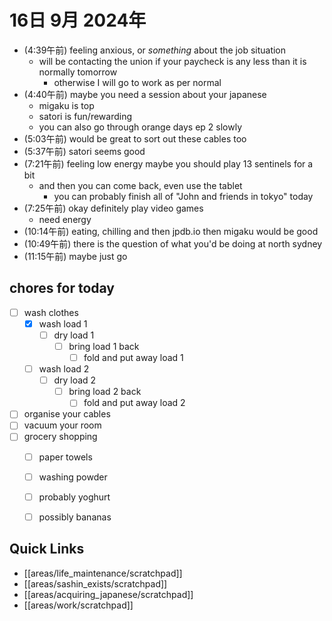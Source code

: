 # 16日 9月 2024年
- (4:39午前) feeling anxious, or *something* about the job situation
  - will be contacting the union if your paycheck is any less than it is normally tomorrow
    - otherwise I will go to work as per normal
- (4:40午前) maybe you need a session about your japanese
  - migaku is top
  - satori is fun/rewarding
  - you can also go through orange days ep 2 slowly
- (5:03午前) would be great to sort out these cables too
- (5:37午前) satori seems good
- (7:21午前) feeling low energy maybe you should play 13 sentinels for a bit
  - and then you can come back, even use the tablet
    - you can probably finish all of "John and friends in tokyo" today
- (7:25午前) okay definitely play video games
  - need energy
- (10:14午前) eating, chilling and then jpdb.io then migaku would be good
- (10:49午前) there is the question of what you'd be doing at north sydney
- (11:15午前) maybe just go






## chores for today
- [ ] wash clothes
  - [x] wash load 1
    - [ ] dry load 1
      - [ ] bring load 1 back
        - [ ] fold and put away load 1
  - [ ] wash load 2
    - [ ] dry load 2
      - [ ] bring load 2 back
        - [ ] fold and put away load 2
- [ ] organise your cables
- [ ] vacuum your room
- [ ] grocery shopping
  - [ ] paper towels
  - [ ] washing powder
  - [ ] probably yoghurt
  - [ ] possibly bananas








## Quick Links
- [[areas/life_maintenance/scratchpad]]
- [[areas/sashin_exists/scratchpad]]
- [[areas/acquiring_japanese/scratchpad]]
- [[areas/work/scratchpad]]
